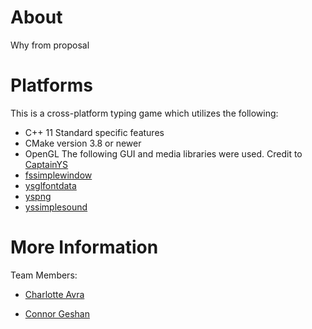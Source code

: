 # **About**

Why from proposal

# **Platforms**

This is a cross-platform typing game which utilizes the following:
   - C++ 11 Standard specific features
   - CMake version 3.8 or newer
   - OpenGL 
The following GUI and media libraries were used. Credit to [CaptainYS](https://github.com/captainys)
   - [fssimplewindow](https://github.com/captainys/public/tree/master/src/fssimplewindow)
   - [ysglfontdata]()
   - [yspng]()
   - [yssimplesound](https://github.com/captainys/public/tree/master/src/yssimplesound)
   

# **More Information**
Team Members: 

   - [Charlotte Avra](https://www.linkedin.com/in/charlotteavra/)

   - [Connor Geshan](https://cgeshan.github.io)   
